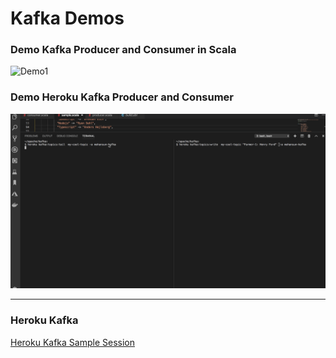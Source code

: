 # Kafka Demos

###  Demo Kafka Producer and Consumer in Scala 
![Demo1](img/kafka-1.gif)

### Demo  Heroku Kafka Producer and Consumer 
![Demo1](img/heroku-kafka-2.gif)


<hr/>

### Heroku Kafka
[Heroku  Kafka Sample Session](https://mohan-chinnappan-n2.github.io/2019/kafka/HerokuKafka.html)
